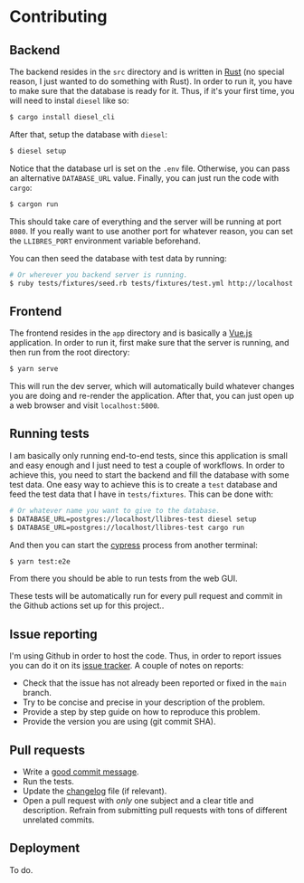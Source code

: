 # Contributing

## Backend

The backend resides in the `src` directory and is written in
[Rust](https://www.rust-lang.org/) (no special reason, I just wanted to do
something with Rust). In order to run it, you have to make sure that the
database is ready for it. Thus, if it's your first time, you will need to instal
`diesel` like so:

```sh
$ cargo install diesel_cli
```

After that, setup the database with `diesel`:

```sh
$ diesel setup
```

Notice that the database url is set on the `.env` file. Otherwise, you can pass
an alternative `DATABASE_URL` value. Finally, you can just run the code with
`cargo`:

```sh
$ cargon run
```

This should take care of everything and the server will be running at port
`8080`. If you really want to use another port for whatever reason, you can set
the `LLIBRES_PORT` environment variable beforehand.

You can then seed the database with test data by running:

```sh
# Or wherever you backend server is running.
$ ruby tests/fixtures/seed.rb tests/fixtures/test.yml http://localhost:8080
```

## Frontend

The frontend resides in the `app` directory and is basically a
[Vue.js](https://vuejs.org/) application. In order to run it, first make sure
that the server is running, and then run from the root directory:

```sh
$ yarn serve
```

This will run the dev server, which will automatically build whatever changes
you are doing and re-render the application. After that, you can just open up a
web browser and visit `localhost:5000`.

## Running tests

I am basically only running end-to-end tests, since this application is small
and easy enough and I just need to test a couple of workflows. In order to
achieve this, you need to start the backend and fill the database with some test
data. One easy way to achieve this is to create a `test` database and feed the
test data that I have in `tests/fixtures`. This can be done with:

```sh
# Or whatever name you want to give to the database.
$ DATABASE_URL=postgres://localhost/llibres-test diesel setup
$ DATABASE_URL=postgres://localhost/llibres-test cargo run
```

And then you can start the [cypress](https://www.cypress.io/) process from
another terminal:

```sh
$ yarn test:e2e
```

From there you should be able to run tests from the web GUI.

These tests will be automatically run for every pull request and commit in the
Github actions set up for this project..

## Issue reporting

I'm using Github in order to host the code. Thus, in order to report issues you
can do it on its [issue tracker](https://github.com/mssola/mihi/issues). A
couple of notes on reports:

- Check that the issue has not already been reported or fixed in the `main`
  branch.
- Try to be concise and precise in your description of the problem.
- Provide a step by step guide on how to reproduce this problem.
- Provide the version you are using (git commit SHA).

## Pull requests

- Write a [good commit message](https://chris.beams.io/posts/git-commit/).
- Run the tests.
- Update the [changelog](./CHANGELOG.md) file (if relevant).
- Open a pull request with _only_ one subject and a clear title and description.
  Refrain from submitting pull requests with tons of different unrelated
  commits.

## Deployment

To do.
